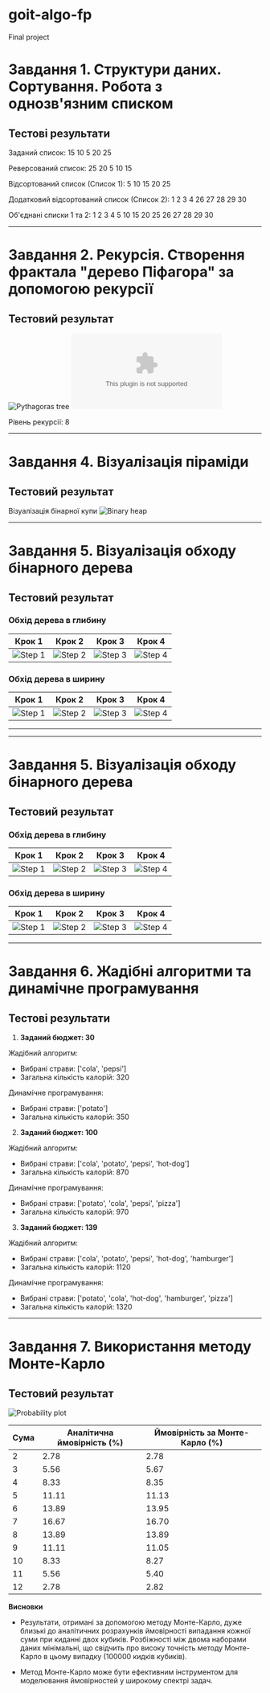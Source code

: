 # goit-algo-fp
Final project

**Завдання 1. Структури даних. Сортування. Робота з однозв'язним списком**
======================================================================================
**Тестові результати**
--------------------------------------------------------------------------------------

Заданий список:
15 10 5 20 25 

Реверсований список:
25 20 5 10 15 

Відсортований список (Список 1):
5 10 15 20 25 

Додатковий відсортований список (Список 2):
1 2 3 4 26 27 28 29 30 

Об'єднані списки 1 та 2:
1 2 3 4 5 10 15 20 25 26 27 28 29 30

**************************************************************************************

**Завдання 2. Рекурсія. Створення фрактала "дерево Піфагора" за допомогою рекурсії**
======================================================================================
**Тестовий результат**
--------------------------------------------------------------------------------------
![Pythagoras tree](images/pythagoras-tree.png)
![Pythagoras tree](images/pythagoras-tree.eps)

Рівень рекурсії: 8

**************************************************************************************

**Завдання 4. Візуалізація піраміди**
======================================================================================
**Тестовий результат**
--------------------------------------------------------------------------------------

Візуалізація бінарної купи
![Binary heap](images/binary_heap.png)

**************************************************************************************

**Завдання 5. Візуалізація обходу бінарного дерева**
======================================================================================
**Тестовий результат**
--------------------------------------------------------------------------------------

### Обхід дерева в глибину

| Крок 1 | Крок 2 | Крок 3 | Крок 4 |
|--------|--------|--------|--------|
| ![Step 1](images/task_5_depth_step_0.png) | ![Step 2](images/task_5_depth_step_1.png) | ![Step 3](images/task_5_depth_step_2.png) | ![Step 4](images/task_5_depth_step_3.png) |

### Обхід дерева в ширину

| Крок 1 | Крок 2 | Крок 3 | Крок 4 |
|--------|--------|--------|--------|
| ![Step 1](images/task_5_breadth_step_0.png) | ![Step 2](images/task_5_breadth_step_1.png) | ![Step 3](images/task_5_breadth_step_2.png) | ![Step 4](images/task_5_breadth_step_3.png) |

**************************************************************************************

**************************************************************************************

**Завдання 5. Візуалізація обходу бінарного дерева**
======================================================================================
**Тестовий результат**
--------------------------------------------------------------------------------------

### Обхід дерева в глибину

| Крок 1 | Крок 2 | Крок 3 | Крок 4 |
|--------|--------|--------|--------|
| ![Step 1](images/task_5_depth_step_0.png) | ![Step 2](images/task_5_depth_step_1.png) | ![Step 3](images/task_5_depth_step_2.png) | ![Step 4](images/task_5_depth_step_3.png) |

### Обхід дерева в ширину

| Крок 1 | Крок 2 | Крок 3 | Крок 4 |
|--------|--------|--------|--------|
| ![Step 1](images/task_5_breadth_step_0.png) | ![Step 2](images/task_5_breadth_step_1.png) | ![Step 3](images/task_5_breadth_step_2.png) | ![Step 4](images/task_5_breadth_step_3.png) |

**************************************************************************************

**Завдання 6. Жадібні алгоритми та динамічне програмування**
======================================================================================
**Тестові результати**
--------------------------------------------------------------------------------------

1. **Заданий бюджет: 30**

Жадібний алгоритм:

* Вибрані страви: ['cola', 'pepsi']
* Загальна кількість калорій: 320

Динамічне програмування:

* Вибрані страви: ['potato']
* Загальна кількість калорій: 350

2. **Заданий бюджет: 100**

Жадібний алгоритм:

* Вибрані страви: ['cola', 'potato', 'pepsi', 'hot-dog']
* Загальна кількість калорій: 870

Динамічне програмування:

* Вибрані страви: ['potato', 'cola', 'pepsi', 'pizza']
* Загальна кількість калорій: 970

3. **Заданий бюджет: 139**

Жадібний алгоритм:
* Вибрані страви: ['cola', 'potato', 'pepsi', 'hot-dog', 'hamburger']
* Загальна кількість калорій: 1120

Динамічне програмування:
* Вибрані страви: ['potato', 'cola', 'hot-dog', 'hamburger', 'pizza']
* Загальна кількість калорій: 1320

**************************************************************************************

**Завдання 7. Використання методу Монте-Карло**
======================================================================================
**Тестовий результат**
--------------------------------------------------------------------------------------

![Probability plot](images/probability_distribution.png)

| Сума | Аналітична ймовірність (%) | Ймовірність за Монте-Карло (%) |
|------|----------------------------|--------------------------------|
|  2   |           2.78             |             2.78               |
|  3   |           5.56             |             5.67               |
|  4   |           8.33             |             8.35               |
|  5   |           11.11            |             11.13              |
|  6   |           13.89            |             13.95              |
|  7   |           16.67            |             16.70              |
|  8   |           13.89            |             13.89              |
|  9   |           11.11            |             11.05              |
|  10  |           8.33             |             8.27               |
|  11  |           5.56             |             5.40               |
|  12  |           2.78             |             2.82               |

**Висновки**

* Результати, отримані за допомогою методу Монте-Карло, дуже близькі до аналітичних розрахунків ймовірності випадання кожної суми при киданні двох кубиків. Розбіжності між двома наборами даних мінімальні, що свідчить про високу точність методу Монте-Карло в цьому випадку (100000 кидків кубиків).

* Метод Монте-Карло може бути ефективним інструментом для моделювання ймовірностей у широкому спектрі задач.

